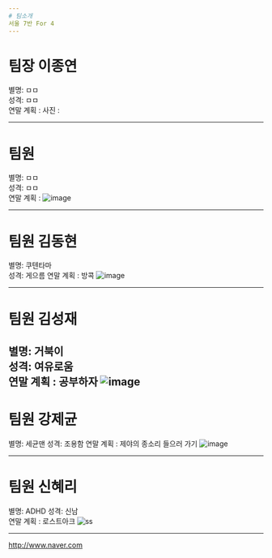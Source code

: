 ```yaml
---
# 팀소개
서울 7반 For 4 
---
```

# 팀장 이종연
별명: ㅁㅁ  
성격: ㅁㅁ  
연말 계획 :
사진 :


---
# 팀원
별명: ㅁㅁ  
성격: ㅁㅁ  
연말 계획 :
![image](https://user-images.githubusercontent.com/35564566/50471005-38bc9a80-09f6-11e9-8845-63bb2543f139.png)

---
# 팀원 김동현
별명: 쿠텐타마  
성격: 게으름
연말 계획 : 방콕
![image](https://user-images.githubusercontent.com/35564566/50471165-c7311c00-09f6-11e9-9a54-4d04bba77de5.png)

---
# 팀원 김성재
별명: 거북이  
성격: 여유로움  
연말 계획 : 공부하자
![image](https://user-images.githubusercontent.com/35564566/50471241-12e3c580-09f7-11e9-8377-98006c9fbf3a.png)
---
# 팀원 강제균
별명: 세균맨
성격: 조용함
연말 계획 : 제야의 종소리 들으러 가기
![image](https://user-images.githubusercontent.com/35564566/50471274-3a3a9280-09f7-11e9-9218-e192ba25b2e9.png)

---
# 팀원 신혜리
별명: ADHD
성격: 신남  
연말 계획 : 로스트아크
![ss](https://user-images.githubusercontent.com/20718935/50471181-dd3edc80-09f6-11e9-971a-621cbda586d6.jpg)

---
http://www.naver.com
